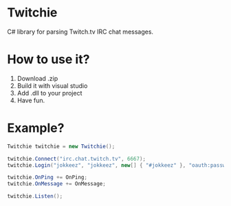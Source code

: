 # Twitchie
C# library for parsing Twitch.tv IRC chat messages.



# How to use it?
1. Download .zip
2. Build it with visual studio
3. Add .dll to your project
4. Have fun.

# Example?
```cs
Twitchie twitchie = new Twitchie();

twitchie.Connect("irc.chat.twitch.tv", 6667);
twitchie.Login("jokkeez", "jokkeez", new[] { "#jokkeez" }, "oauth:password");

twitchie.OnPing += OnPing;
twitchie.OnMessage += OnMessage;

twitchie.Listen();
```

